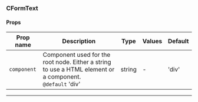 ### CFormText

#### Props

| Prop name              | Description                                                                                                  | Type   | Values | Default |
| ---------------------- | ------------------------------------------------------------------------------------------------------------ | ------ | ------ | ------- |
| <code>component</code> | Component used for the root node. Either a string to use a HTML element or a component.<br/>`@default` 'div' | string | -      | 'div'   |

---
